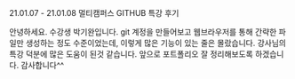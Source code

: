 21.01.07 - 21.01.08 멀티캠퍼스 GITHUB 특강 후기

안녕하세요. 수강생 박기완입니다.
git 계정을 만들어보고 웹브라우저를 통해 간략한 파일만 생성하는 정도 수준이었는데,
이렇게 많은 기능이 있는 줄은 몰랐습니다.
강사님의 특강 덕분에 많은 도움이 된것 같습니다.
앞으로 포트폴리오 잘 정리해보도록 하겠습니다.
감사합니다^^